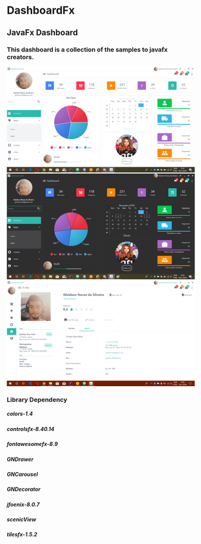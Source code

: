 # DashboardFx
## JavaFx Dashboard
### This dashboard is a collection of the samples to javafx creators.


![Guide](src/com/gn/module/media/dashlight.png)
![Guide](src/com/gn/module/media/dashdark.png)
![Guide](src/com/gn/module/media/profile.png)

### Library Dependency 
##### colors-1.4
##### controlsfx-8.40.14
##### fontawesomefx-8.9
##### GNDrawer
##### GNCarousel
##### GNDecorator
##### jfoenix-8.0.7
##### scenicView
##### tilesfx-1.5.2